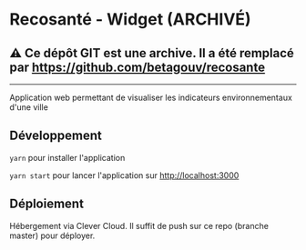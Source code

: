 # Recosanté - Widget (ARCHIVÉ)

## ⚠️ Ce dépôt GIT est une archive. Il a été remplacé par https://github.com/betagouv/recosante

---

Application web permettant de visualiser les indicateurs environnementaux d'une ville

## Développement

`yarn` pour installer l'application

`yarn start` pour lancer l'application sur [http://localhost:3000](http://localhost:3000)

## Déploiement

Hébergement via Clever Cloud. Il suffit de push sur ce repo (branche master) pour déployer.
